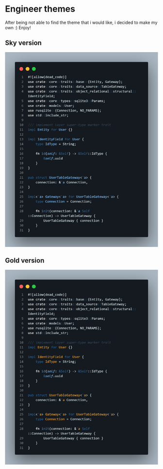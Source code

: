 # Engineer themes

After being not able to find the theme that i would like, i decided to make my own :)
Enjoy!

## Sky version

![Engineer Sky](./engineer-sky.png)

## Gold version

![Engineer Gold](./engineer-gold.png)